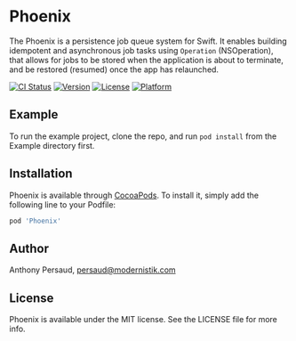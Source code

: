 # Phoenix
The Phoenix is a persistence job queue system for Swift. It enables building idempotent and asynchronous job tasks using `Operation` (NSOperation), that allows for jobs to be stored when the application is about to terminate, and be restored (resumed) once the app has relaunched.

[![CI Status](https://img.shields.io/travis/modernistik/Phoenix.svg?style=flat)](https://travis-ci.org/apersaud/Phoenix)
[![Version](https://img.shields.io/cocoapods/v/Phoenix.svg?style=flat)](https://cocoapods.org/pods/Phoenix)
[![License](https://img.shields.io/cocoapods/l/Phoenix.svg?style=flat)](https://cocoapods.org/pods/Phoenix)
[![Platform](https://img.shields.io/cocoapods/p/Phoenix.svg?style=flat)](https://cocoapods.org/pods/Phoenix)

## Example

To run the example project, clone the repo, and run `pod install` from the Example directory first.

## Installation
Phoenix is available through [CocoaPods](https://cocoapods.org). To install
it, simply add the following line to your Podfile:

```ruby
pod 'Phoenix'
```

## Author

Anthony Persaud, persaud@modernistik.com

## License

Phoenix is available under the MIT license. See the LICENSE file for more info.
